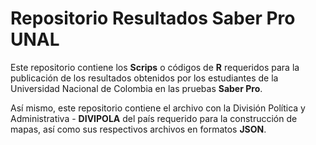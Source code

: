 # Repositorio Resultados Saber Pro UNAL

Este repositorio contiene los **Scrips** o códigos de **R** requeridos para la publicación de los resultados obtenidos por los estudiantes de la Universidad Nacional de Colombia en las pruebas **Saber Pro**.

Así mismo, este repositorio contiene el archivo con la División Política y Administrativa - **DIVIPOLA** del país requerido para la construcción de mapas, así como sus respectivos archivos en formatos **JSON**.
